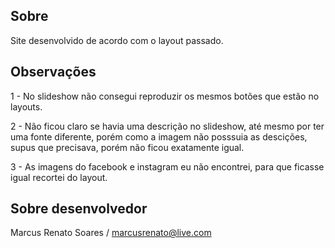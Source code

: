 ## Sobre
Site desenvolvido de acordo com o layout passado.

## Observações
1 - No slideshow não consegui reproduzir os mesmos botões que estão no layouts.

2 - Não ficou claro se havia uma descrição no slideshow, até mesmo por ter uma fonte diferente, porém como a imagem não posssuia as descições, supus que precisava, porém não ficou exatamente igual.

3 - As imagens do facebook e instagram eu não encontrei, para que ficasse igual recortei do layout.

## Sobre desenvolvedor
Marcus Renato Soares / marcusrenato@live.com